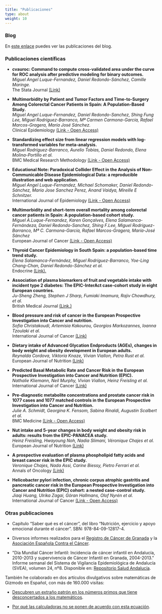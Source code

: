 ```yaml
---
title: "Publicaciones"
type: about
weight: 10
---
```


### Blog

En [este enlace](/posts) puedes ver las publicaciones del blog.

### Publicaciones científicas

* **cvauroc: Command to compute cross-validated area under the curve for ROC analysis after predictive modeling for binary outcomes.**  
*Miguel Angel Luque-Fernandez, Daniel Redondo-Sánchez, Camille Maringe.*  
The Stata Journal [(Link)](https://doi.org/10.1177/1536867X19874237)

* **Multimorbidity by Patient and Tumor Factors and Time-to-Surgery Among Colorectal Cancer Patients in Spain: A Population-Based Study.**  
*Miguel Angel Luque-Fernandez, Daniel Redondo-Sanchez, Shing Fung Lee, Miguel Rodríguez-Barranco, Mª Carmen Carmona-García, Rafael Marcos-Gragera, María José Sánchez.*  
Clinical Epidemiology [(Link - Open Access)](http://doi.org/10.2147/CLEP.S229935)

* **Standardizing effect size from linear regression models with log-transformed variables for meta-analysis.**  
*Miguel Rodríguez-Barranco, Aurelio Tobías, Daniel Redondo, Elena Molina-Portillo et al.*  
BMC Medical Research Methodology [(Link - Open Access)](https://doi.org/10.1186/s12874-017-0322-8)

* **Educational Note: Paradoxical Collider Effect in the Analysis of Non-Communicable Disease Epidemiological Data: a reproducible illustration and web application.**  
*Miguel Angel Luque-Fernandez, Michael Schomaker, Daniel Redondo-Sánchez, Maria Jose Sanchez Perez, Anand Vaidya, Mireille E Schnitzer.*  
International Journal of Epidemiology [(Link - Open Access)](https://doi.org/10.1093/ije/dyy275)

* **Multimorbidity and short-term overall mortality among colorectal cancer patients in Spain: A population-based cohort study.**  
*Miguel A.Luque-Fernandez, Karen Gonçalves, Elena Salamanca-Fernándeza, Daniel Redondo-Sanchez, Shing F.Lee, Miguel Rodríguez-Barranco, Mª C. Carmona-García, Rafael Marcos-Gragera, María-José Sánchez*   
European Journal of Cancer [(Link - Open Access)](https://doi.org/10.1016/j.ejca.2020.01.021)

* **Thyroid Cancer Epidemiology in South Spain: a population-based time trend study.**  
*Elena Salamanca-Fernández, Miguel Rodríguez-Barranco, Yoe-Ling Chang-Chan, Daniel Redondo-Sánchez et al.*  
Endocrine [(Link).](https://doi.org/10.1007/s12020-018-1681-6)

* **Association of plasma biomarkers of fruit and vegetable intake with incident type 2 diabetes: The EPIC-InterAct case-cohort study in eight European countries.**  
*Ju-Sheng Zheng, Stephen J Sharp, Fumiaki Imamura, Rajiv Chowdhury, et al.*  
British Medical Journal [(Link.)](https://doi.org/10.1136/bmj.m2194)

* **Blood pressure and risk of cancer in the European Prospective Investigation into Cancer and nutrition.**  
*Sofia Christakoudi, Artemisia Kakourou, Georgios Markozannes, Ioanna Tzoulaki et al.*  
International Journal of Cancer [(Link)](https://doi.org/10.1002/ijc.32576)

* **Dietary intake of Advanced Glycation Endproducts (AGEs), changes in body weight and obesity development in European adults.**  
*Reynalda Cordova, Viktoria Knaze, Vivian Viallon, Petra Rust et al.*  
European Journal of Nutrition [(Link)](https://doi.org/10.1007/s00394-019-02129-8)

* **Predicted Basal Metabolic Rate and Cancer Risk in the European Prospective Investigation into Cancer and Nutrition (EPIC).**  
*Nathalie Kliemann, Neil Murphy, Vivian Viallon, Heinz Freisling et al.*  
International Journal of Cancer [(Link)](https://doi.org/10.1002/ijc.32753)

* **Pre-diagnostic metabolite concentrations and prostate cancer risk in 1077 cases and 1077 matched controls in the European Prospective Investigation into Cancer and Nutrition.**  
*Julie A. Schmidt, Georgina K. Fensom, Sabina Rinaldi, Augustin Scalbert et al.*  
BMC Medicine [(Link - Open Access)](https://doi.org/10.1186/s12916-017-0885-6)

* **Nut intake and 5-year changes in body weight and obesity risk in adults: results from the EPIC-PANACEA study.**  
*Heinz Freisling, Hwayoung Noh, Nadia Slimani, Véronique Chajes et al.*  
European Journal of Nutrition [(Link)](https://doi.org/10.1007/s00394-017-1513-0)

* **A prospective evaluation of plasma phospholipid fatty acids and breast cancer risk in the EPIC study.**  
*Veronique Chajes, Nada Assi, Carine Biessy, Pietro Ferrari et al.*  
Annals of Oncology [(Link)](https://doi.org/10.1093/annonc/mdx482)

* **Helicobacter pylori infection, chronic corpus atrophic gastritis and pancreatic cancer risk in the European Prospective Investigation into Cancer and Nutrition (EPIC) cohort: a nested case-control study.**  
*Jiaqi Huang, Ulrika Zagai, Göran Hallmans, Olof Nyrén et al.*  
International Journal of Cancer [(Link - Open Access)](https://doi.org/10.1002/ijc.30590)

### Otras publicaciones

- Capítulo “Saber qué es el cáncer”, del libro “Nutrición, ejercicio y apoyo emocional durante el cáncer”. SBN: 978-84-09-12817-4.

- Diversos informes realizados para el [Registro de Cáncer de Granada](http://www.cancergranada.org) y la [Asociación Española Contra el Cáncer](https://www.aecc.es).

- "Día Mundial Cáncer Infantil: Incidencia de cáncer infantil en Andalucía, 2010-2013 y supervivencia de Cáncer Infantil en Granada, 2004-2013." Informe semanal del Sistema de Vigilancia Epidemiológica de Andalucía (SVEA), volumen 24, nº8.  Disponible en: [Repositorio Salud Andalucía](https://www.repositoriosalud.es/handle/10668/2984).

También he colaborado en dos artículos divulgativos sobre matemáticas de Gizmodo en Español, con más de 160.000 visitas:

- [Descubren un extraño patrón en los números primos que tiene desconcertados a los matemáticos](https://es.gizmodo.com/descubren-un-extrano-patron-en-los-numeros-primos-que-t-1764975601).

- [Por qué las calculadoras no se ponen de acuerdo con esta ecuación](https://es.gizmodo.com/por-que-las-calculadoras-no-se-ponen-de-acuerdo-con-est-1836981854).
